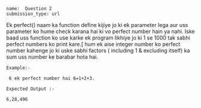 ```ngMeta
name:  Question 2
submission_type: url
```

Ek perfect() naam ka function define kijiye jo ki ek parameter lega aur uss parameter ko hume check karana hai ki vo perfect number hain ya nahi. Iske baad uss function ko use karke ek program likhiye jo ki 1 se 1000 tak sabhi perfect numbers ko print kare.[ hum ek aise integer number ko perfect number kahenge jo ki uske sabhi factors ( including 1 & excluding itself) ka sum uss number ke barabar hota hai. 

`Example:-`

```
 6 ek perfect number hai 6=1+2+3.
```
`Expected Output :- `

```
6,28,496
 ```
